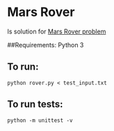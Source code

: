 # Mars Rover

Is solution for [Mars Rover problem](PROBLEM.md) 

##Requirements:
Python 3
## To run:
    python rover.py < test_input.txt
## To run tests:
    python -m unittest -v